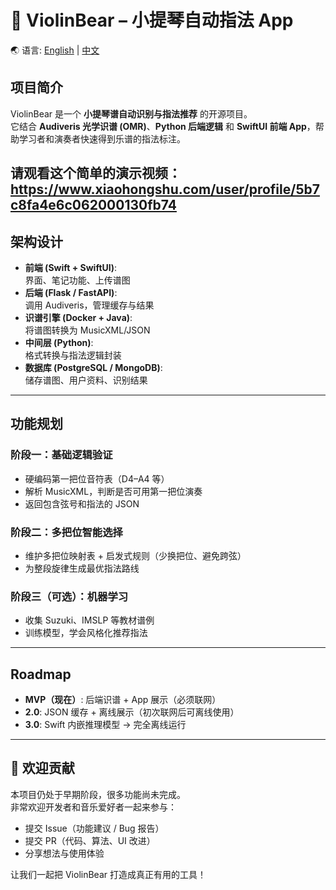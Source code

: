 # 🎻 ViolinBear – 小提琴自动指法 App

🌏 语言: [English](README.md) | [中文](README.zh.md)

## 项目简介
ViolinBear 是一个 **小提琴谱自动识别与指法推荐** 的开源项目。  
它结合 **Audiveris 光学识谱 (OMR)**、**Python 后端逻辑** 和 **SwiftUI 前端 App**，帮助学习者和演奏者快速得到乐谱的指法标注。  

请观看这个简单的演示视频：
https://www.xiaohongshu.com/user/profile/5b7c8fa4e6c062000130fb74
---

## 架构设计
- **前端 (Swift + SwiftUI)**:  
  界面、笔记功能、上传谱图  
- **后端 (Flask / FastAPI)**:  
  调用 Audiveris，管理缓存与结果  
- **识谱引擎 (Docker + Java)**:  
  将谱图转换为 MusicXML/JSON  
- **中间层 (Python)**:  
  格式转换与指法逻辑封装  
- **数据库 (PostgreSQL / MongoDB)**:  
  储存谱图、用户资料、识别结果  

---

## 功能规划
### 阶段一：基础逻辑验证
- 硬编码第一把位音符表（D4–A4 等）  
- 解析 MusicXML，判断是否可用第一把位演奏  
- 返回包含弦号和指法的 JSON  

### 阶段二：多把位智能选择
- 维护多把位映射表 + 启发式规则（少换把位、避免跨弦）  
- 为整段旋律生成最优指法路线  

### 阶段三（可选）：机器学习
- 收集 Suzuki、IMSLP 等教材谱例  
- 训练模型，学会风格化推荐指法  

---

## Roadmap
- **MVP（现在）**: 后端识谱 + App 展示（必须联网）  
- **2.0**: JSON 缓存 + 离线展示（初次联网后可离线使用）  
- **3.0**: Swift 内嵌推理模型 → 完全离线运行  

---

## 🤝 欢迎贡献
本项目仍处于早期阶段，很多功能尚未完成。  
非常欢迎开发者和音乐爱好者一起来参与：  

- 提交 Issue（功能建议 / Bug 报告）  
- 提交 PR（代码、算法、UI 改进）  
- 分享想法与使用体验  

让我们一起把 ViolinBear 打造成真正有用的工具！

